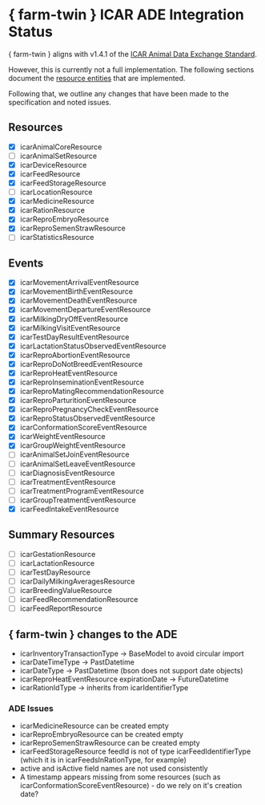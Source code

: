 # { farm-twin } ICAR ADE Integration Status #

{ farm-twin } aligns with v1.4.1 of the [ICAR Animal Data Exchange Standard](https://github.com/adewg/ICAR/blob/v1.4.1).

However, this is currently not a full implementation. The following sections document the [resource entities](https://github.com/adewg/ICAR/wiki/Resource-entities) that are implemented. 

Following that, we outline any changes that have been made to the specification and noted issues. 

## Resources ##

- [x] icarAnimalCoreResource
- [ ] icarAnimalSetResource
- [x] icarDeviceResource
- [x] icarFeedResource
- [x] icarFeedStorageResource
- [ ] icarLocationResource
- [x] icarMedicineResource
- [x] icarRationResource
- [x] icarReproEmbryoResource
- [x] icarReproSemenStrawResource
- [ ] icarStatisticsResource

## Events ##

- [x] icarMovementArrivalEventResource
- [x] icarMovementBirthEventResource
- [x] icarMovementDeathEventResource
- [x] icarMovementDepartureEventResource
- [x] icarMilkingDryOffEventResource
- [x] icarMilkingVisitEventResource
- [x] icarTestDayResultEventResource
- [x] icarLactationStatusObservedEventResource
- [x] icarReproAbortionEventResource
- [x] icarReproDoNotBreedEventResource
- [x] icarReproHeatEventResource
- [x] icarReproInseminationEventResource
- [x] icarReproMatingRecommendationResource
- [x] icarReproParturitionEventResource
- [x] icarReproPregnancyCheckEventResource
- [x] icarReproStatusObservedEventResource
- [x] icarConformationScoreEventResource
- [x] icarWeightEventResource
- [x] icarGroupWeightEventResource
- [ ] icarAnimalSetJoinEventResource
- [ ] icarAnimalSetLeaveEventResource
- [ ] icarDiagnosisEventResource
- [ ] icarTreatmentEventResource
- [ ] icarTreatmentProgramEventResource
- [ ] icarGroupTreatmentEventResource
- [x] icarFeedIntakeEventResource

## Summary Resources ##

- [ ] icarGestationResource
- [ ] icarLactationResource
- [ ] icarTestDayResource
- [ ] icarDailyMilkingAveragesResource
- [ ] icarBreedingValueResource
- [ ] icarFeedRecommendationResource
- [ ] icarFeedReportResource

## { farm-twin } changes to the ADE ###

- icarInventoryTransactionType -> BaseModel to avoid circular import
- icarDateTimeType -> PastDatetime
- icarDateType -> PastDatetime (bson does not support date objects)
- icarReproHeatEventResource expirationDate -> FutureDatetime
- icarRationIdType -> inherits from icarIdentifierType

### ADE Issues ###

- icarMedicineResource can be created empty
- icarReproEmbryoResource can be created empty
- icarReproSemenStrawResource can be created empty
- icarFeedStorageResource feedId is not of type icarFeedIdentifierType (which it is in icarFeedsInRationType, for example)
- active and isActive field names are not used consistently
- A timestamp appears missing from some resources (such as icarConformationScoreEventResource) - do we rely on it's creation date?
